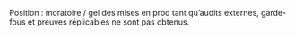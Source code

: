 Position : moratoire / gel des mises en prod tant qu’audits externes, garde-fous et preuves réplicables ne sont pas obtenus.
